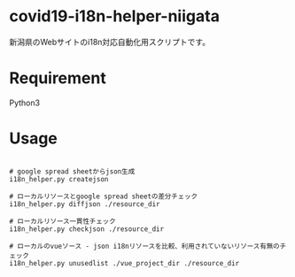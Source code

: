 # covid19-i18n-helper-niigata
新潟県のWebサイトのi18n対応自動化用スクリプトです。

# Requirement
Python3

# Usage
```

# google spread sheetからjson生成
i18n_helper.py createjson

# ローカルリソースとgoogle spread sheetの差分チェック
i18n_helper.py diffjson ./resource_dir

# ローカルリソース一貫性チェック
i18n_helper.py checkjson ./resource_dir

# ローカルのvueソース - json i18nリソースを比較、利用されていないリソース有無のチェック
i18n_helper.py unusedlist ./vue_project_dir ./resource_dir

```    

